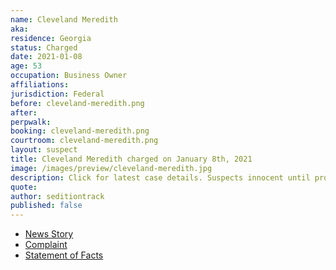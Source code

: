 ```yaml
---
name: Cleveland Meredith
aka:
residence: Georgia
status: Charged
date: 2021-01-08
age: 53
occupation: Business Owner
affiliations:
jurisdiction: Federal
before: cleveland-meredith.png
after:
perpwalk:
booking: cleveland-meredith.png
courtroom: cleveland-meredith.png
layout: suspect
title: Cleveland Meredith charged on January 8th, 2021
image: /images/preview/cleveland-meredith.jpg
description: Click for latest case details. Suspects innocent until proven guilty.
quote:
author: seditiontrack
published: false
---
```


- [News Story](https://www.11alive.com/article/news/nation-world/atlanta-area-man-arrested-capitol-riots/85-5a25b7ac-2f66-4580-8a46-d11a15a0e5e0)
- [Complaint](https://www.justice.gov//opa/page/file/1353306/download)
- [Statement of Facts](https://www.justice.gov//opa/page/file/1353311/download)
